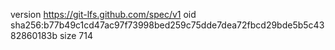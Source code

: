 version https://git-lfs.github.com/spec/v1
oid sha256:b77b49c1cd47ac97f73998bed259c75dde7dea72fbcd29bde5b5c4382860183b
size 714
